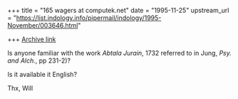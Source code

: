 +++
title = "165 wagers at computek.net"
date = "1995-11-25"
upstream_url = "https://list.indology.info/pipermail/indology/1995-November/003646.html"

+++
[Archive link](https://list.indology.info/pipermail/indology/1995-November/003646.html)


Is anyone familiar with the work  _Abtala Jurain_, 1732 referred to in
Jung, _Psy. and Alch._, pp 231-2)?

Is it available it English?

Thx, Will







